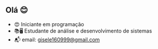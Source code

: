 ## Olá 😊


- 😍 Iniciante em programação
- 📚🖥 Estudante de análise e desenvolvimento de sistemas
- 📬 email: gisele160999@gmail.com

